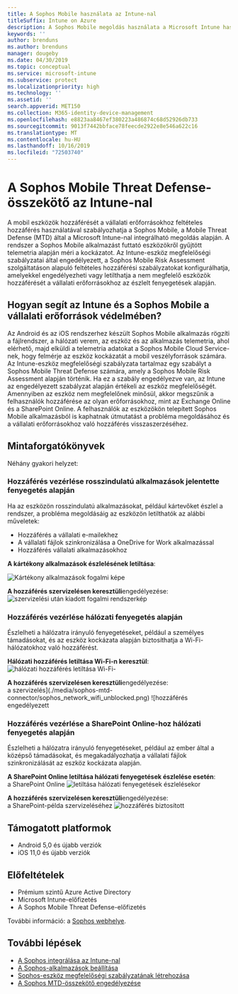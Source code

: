 ```yaml
---
title: A Sophos Mobile használata az Intune-nal
titleSuffix: Intune on Azure
description: A Sophos Mobile megoldás használata a Microsoft Intune használatával a mobileszközök hozzáférésének szabályozásához a vállalati erőforrásokhoz.
keywords: ''
author: brenduns
ms.author: brenduns
manager: dougeby
ms.date: 04/30/2019
ms.topic: conceptual
ms.service: microsoft-intune
ms.subservice: protect
ms.localizationpriority: high
ms.technology: ''
ms.assetid: ''
search.appverid: MET150
ms.collection: M365-identity-device-management
ms.openlocfilehash: e8823aa8467ef380223a486874c68d52926db733
ms.sourcegitcommit: 9013f7442bbface78feecde2922e8e546a622c16
ms.translationtype: MT
ms.contentlocale: hu-HU
ms.lasthandoff: 10/16/2019
ms.locfileid: "72503740"
---
```

# <a name="sophos-mobile-threat-defense-connector-with-intune"></a>A Sophos Mobile Threat Defense-összekötő az Intune-nal
A mobil eszközök hozzáférését a vállalati erőforrásokhoz feltételes hozzáférés használatával szabályozhatja a Sophos Mobile, a Mobile Threat Defense (MTD) által a Microsoft Intune-nal integrálható megoldás alapján. A rendszer a Sophos Mobile alkalmazást futtató eszközökről gyűjtött telemetria alapján méri a kockázatot.
Az Intune-eszköz megfelelőségi szabályzatai által engedélyezett, a Sophos Mobile Risk Assessment szolgáltatáson alapuló feltételes hozzáférési szabályzatokat konfigurálhatja, amelyekkel engedélyezheti vagy letilthatja a nem megfelelő eszközök hozzáférését a vállalati erőforrásokhoz az észlelt fenyegetések alapján.

## <a name="how-do-intune-and-sophos-mobile-help-protect-your-company-resources"></a>Hogyan segít az Intune és a Sophos Mobile a vállalati erőforrások védelmében?
Az Android és az iOS rendszerhez készült Sophos Mobile alkalmazás rögzíti a fájlrendszer, a hálózati verem, az eszköz és az alkalmazás telemetria, ahol elérhető, majd elküldi a telemetria adatokat a Sophos Mobile Cloud Service-nek, hogy felmérje az eszköz kockázatát a mobil veszélyforrások számára.
Az Intune-eszköz megfelelőségi szabályzata tartalmaz egy szabályt a Sophos Mobile Threat Defense számára, amely a Sophos Mobile Risk Assessment alapján történik. Ha ez a szabály engedélyezve van, az Intune az engedélyezett szabályzat alapján értékeli az eszköz megfelelőségét. Amennyiben az eszköz nem megfelelőnek minősül, akkor megszűnik a felhasználók hozzáférése az olyan erőforrásokhoz, mint az Exchange Online és a SharePoint Online. A felhasználók az eszközökön telepített Sophos Mobile alkalmazásból is kaphatnak útmutatást a probléma megoldásához és a vállalati erőforrásokhoz való hozzáférés visszaszerzéséhez.  

## <a name="sample-scenarios"></a>Mintaforgatókönyvek
Néhány gyakori helyzet:  
### <a name="control-access-based-on-threats-from-malicious-apps"></a>Hozzáférés vezérlése rosszindulatú alkalmazások jelentette fenyegetés alapján
Ha az eszközön rosszindulatú alkalmazásokat, például kártevőket észlel a rendszer, a probléma megoldásáig az eszközön letilthatók az alábbi műveletek:
- Hozzáférés a vállalati e-mailekhez
- A vállalati fájlok szinkronizálása a OneDrive for Work alkalmazással
- Hozzáférés vállalati alkalmazásokhoz

**A kártékony alkalmazások észlelésének letiltása**:
 
![Kártékony alkalmazások fogalmi képe](./media/sophos-mtd-connector/sophos_malicious_apps_blocked.png)  

**A hozzáférés szervizelésen keresztüli**engedélyezése:  
![szervizelési](./media/sophos-mtd-connector/sophos_malicious_apps_unblocked.png) után kiadott fogalmi rendszerkép

### <a name="control-access-based-on-threat-to-network"></a>Hozzáférés vezérlése hálózati fenyegetés alapján  
Észlelheti a hálózatra irányuló fenyegetéseket, például a személyes támadásokat, és az eszköz kockázata alapján biztosíthatja a Wi-Fi-hálózatokhoz való hozzáférést.  

**Hálózati hozzáférés letiltása Wi-Fi-n keresztül**:  
![hálózati hozzáférés letiltása Wi-Fi-](./media/sophos-mtd-connector/sophos_network_wifi_blocked.png)

**A hozzáférés szervizelésen keresztüli**engedélyezése:   
a szervizelés](./media/sophos-mtd-connector/sophos_network_wifi_unblocked.png) ![hozzáférés engedélyezett  

### <a name="control-access-to-sharepoint-online-based-on-threat-to-network"></a>Hozzáférés vezérlése a SharePoint Online-hoz hálózati fenyegetés alapján  
Észlelheti a hálózatra irányuló fenyegetéseket, például az ember által a középső támadásokat, és megakadályozhatja a vállalati fájlok szinkronizálását az eszköz kockázata alapján.  

**A SharePoint Online letiltása hálózati fenyegetések észlelése esetén**:   
a SharePoint Online ![letiltása hálózati fenyegetések észlelésekor](./media/sophos-mtd-connector/sophos_network_spo_blocked.png)  

**A hozzáférés szervizelésen keresztüli**engedélyezése:  
a SharePoint-példa szervizeléséhez ![hozzáférés biztosított](./media/sophos-mtd-connector/sophos_network_spo_unblocked.png)  

## <a name="supported-platforms"></a>Támogatott platformok  
- Android 5,0 és újabb verziók
- iOS 11,0 és újabb verziók

## <a name="prerequisites"></a>Előfeltételek  
- Prémium szintű Azure Active Directory
- Microsoft Intune-előfizetés 
- A Sophos Mobile Threat Defense-előfizetés

További információ: a [Sophos webhelye](https://www.sophos.com/products/mobile-control).  

## <a name="next-steps"></a>További lépések  
- [A Sophos integrálása az Intune-nal](sophos-mtd-connector-integration.md)
- [A Sophos-alkalmazások beállítása](mtd-apps-ios-app-configuration-policy-add-assign.md)
- [Sophos-eszköz megfelelőségi szabályzatának létrehozása](mtd-device-compliance-policy-create.md)
- [A Sophos MTD-összekötő engedélyezése](mtd-connector-enable.md)
